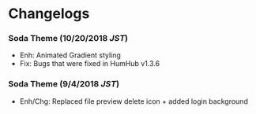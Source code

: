 # Changelogs

### Soda Theme (10/20/2018 _JST_)
- Enh: Animated Gradient styling
- Fix: Bugs that were fixed in HumHub v1.3.6

### Soda Theme (9/4/2018 _JST_)
- Enh/Chg: Replaced file preview delete icon + added login background
